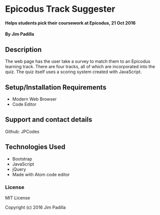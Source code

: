 # Epicodus Track Suggester

#### Helps students pick their coursework at Epicodus, 21 Oct 2016

#### By Jim Padilla

## Description

The web page has the user take a survey to match them to an Epicodus learning track. There are four tracks, all of which are incorporated into the quiz. The quiz itself uses a scoring system created with JavaScript.

## Setup/Installation Requirements

* Modern Web Browser
* Code Editor

## Support and contact details

Github: JPCodes

## Technologies Used

* Bootstrap
* JavaScript
* jQuery
* Made with Atom code editor

### License

MIT License

Copyright (c) 2016 Jim Padilla
